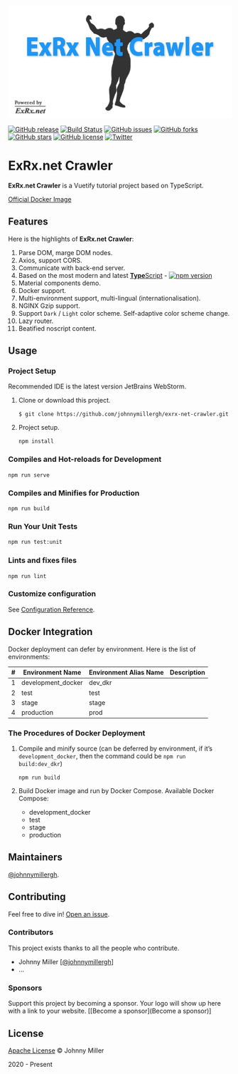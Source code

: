 ![ExRx Net Crawler Feature Graphics](https://raw.githubusercontent.com/johnnymillergh/MaterialLibrary/master/exrx-net-crawler/exrx-net-crawler-social-image.png)

[![GitHub release](https://img.shields.io/github/release/johnnymillergh/exrx-net-crawler.svg)](https://github.com/johnnymillergh/exrx-net-crawler/releases)
[![Build Status](https://travis-ci.com/johnnymillergh/exrx-net-crawler.svg?branch=master)](https://travis-ci.com/johnnymillergh/typescript-playground)
[![GitHub issues](https://img.shields.io/github/issues/johnnymillergh/exrx-net-crawler)](https://github.com/johnnymillergh/exrx-net-crawler/issues)
[![GitHub forks](https://img.shields.io/github/forks/johnnymillergh/exrx-net-crawler)](https://github.com/johnnymillergh/exrx-net-crawler/network)
[![GitHub stars](https://img.shields.io/github/stars/johnnymillergh/exrx-net-crawler)](https://github.com/johnnymillergh/exrx-net-crawler/stargazers)
[![GitHub license](https://img.shields.io/github/license/johnnymillergh/exrx-net-crawler)](https://github.com/johnnymillergh/exrx-net-crawler/blob/master/LICENSE)
[![Twitter](https://img.shields.io/twitter/url/https/github.com/johnnymillergh/exrx-net-crawler?style=social)](https://twitter.com/intent/tweet?text=Wow:&url=https%3A%2F%2Fgithub.com%2Fjohnnymillergh%2Fexrx-net-crawler)

# ExRx.net Crawler

**ExRx.net Crawler** is a Vuetify tutorial project based on TypeScript.

[Official Docker Image](https://hub.docker.com/r/ijohnnymiller/exrx-net-crawler-prod)

## Features

Here is the highlights of **ExRx.net Crawler**:

1. Parse DOM, marge DOM nodes.
2. Axios, support CORS.
3. Communicate with back-end server.
4. Based on the most modern and latest [**Type**Script](https://github.com/microsoft/TypeScript) - [![npm version](https://d25lcipzij17d.cloudfront.net/badge.svg?id=js&type=6&v=3.7.3&x2=0)](https://www.npmjs.com/package/typescript)
5. Material components demo.
6. Docker support.
7. Multi-environment support, multi-lingual (internationalisation).
8. NGINX Gzip support.
9. Support `Dark` / `Light` color scheme. Self-adaptive color scheme change.
10. Lazy router.
11. Beatified noscript content.

## Usage

### Project Setup

Recommended IDE is the latest version JetBrains WebStorm.

1. Clone or download this project.

   ```shell
   $ git clone https://github.com/johnnymillergh/exrx-net-crawler.git
   ```

2. Project setup.

   ```shell
   npm install
   ```

### Compiles and Hot-reloads for Development

   ```shell
npm run serve
   ```

### Compiles and Minifies for Production

```shell
npm run build
```

### Run Your Unit Tests

```sh
npm run test:unit
```

### Lints and fixes files

```shell
npm run lint
```

### Customize configuration

See [Configuration Reference](https://cli.vuejs.org/config/).

## Docker Integration

Docker deployment can defer by environment. Here is the list of environments:

| #    | Environment Name   | Environment Alias Name | Description |
| ---- | ------------------ | ---------------------- | ----------- |
| 1    | development_docker | dev_dkr                |             |
| 2    | test               | test                   |             |
| 3    | stage              | stage                  |             |
| 4    | production         | prod                   |             |

### The Procedures of Docker Deployment

1. Compile and minify source (can be deferred by environment, if it’s `development_docker`, then the command could be `npm run build:dev_dkr`)

   ```shell
   npm run build
   ```

2. Build Docker image and run by Docker Compose. Available Docker Compose:

   - development_docker
   - test
   - stage
   - production

## Maintainers

[@johnnymillergh](https://github.com/johnnymillergh).

## Contributing

Feel free to dive in! [Open an issue](https://github.com/johnnymillergh/typescript-playground/issues/new).

### Contributors

This project exists thanks to all the people who contribute. 

- Johnny Miller [[@johnnymillergh](https://github.com/johnnymillergh)]
- …


### Sponsors

Support this project by becoming a sponsor. Your logo will show up here with a link to your website. [[Become a sponsor](Become a sponsor)]

## License

[Apache License](https://github.com/johnnymillergh/typescript-playground/blob/master/LICENSE) © Johnny Miller

2020 - Present



